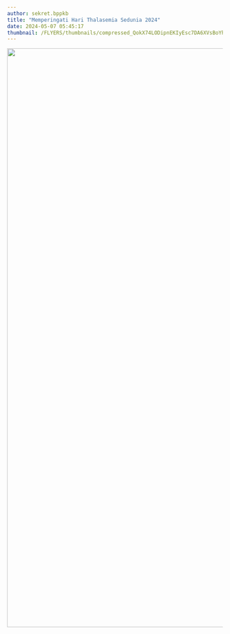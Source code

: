 ```yaml
---
author: sekret.bppkb
title: "Memperingati Hari Thalasemia Sedunia 2024"
date: 2024-05-07 05:45:17
thumbnail: /FLYERS/thumbnails/compressed_QokX74LODipnEKIyEsc7DA6XVsBoYhLFWAZQBAH9.png
---
```

<p><img src="/images/UihhcDp3nCA0CnctKFDs.png" alt="" width="1083" height="1350" /></p>